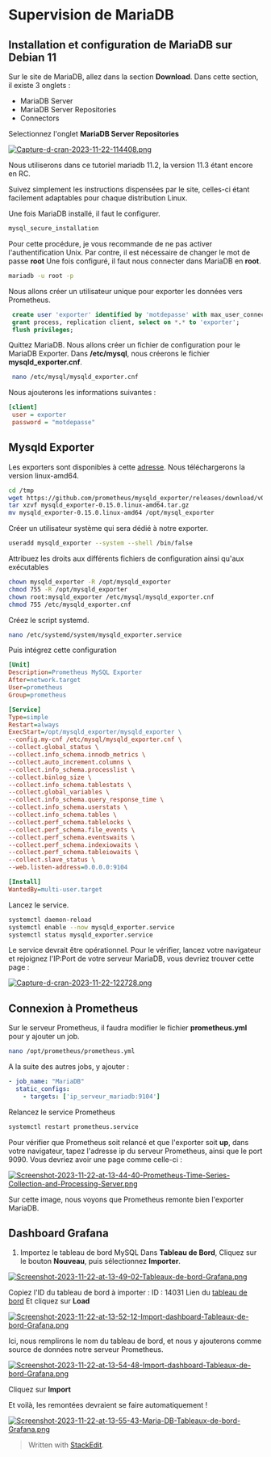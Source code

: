 ﻿# Supervision de MariaDB

## Installation et configuration de MariaDB sur Debian 11

Sur le site de MariaDB, allez dans la section **Download**. Dans cette section, il existe 3 onglets : 

- MariaDB Server
- MariaDB Server Repositories
- Connectors

Selectionnez l'onglet **MariaDB Server Repositories** 

[![Capture-d-cran-2023-11-22-114408.png](https://i.postimg.cc/yNmjkMbS/Capture-d-cran-2023-11-22-114408.png)](https://postimg.cc/p9dzS6x2)
 
Nous utiliserons dans ce tutoriel mariadb 11.2, la version 11.3 étant encore en RC.

Suivez simplement les instructions dispensées par le site, celles-ci étant facilement adaptables pour chaque distribution Linux.

Une fois MariaDB installé, il faut le configurer.

```bash
mysql_secure_installation
 ```

Pour cette procédure, je vous recommande de ne pas activer l'authentification Unix. Par contre, il est nécessaire de changer le mot de passe **root**
Une fois configuré, il faut nous connecter dans MariaDB en **root**. 

```bash
mariadb -u root -p
 ```

Nous allons créer un utilisateur unique pour exporter les données vers Prometheus.

```sql
 create user 'exporter' identified by 'motdepasse' with max_user_connections 3;
 grant process, replication client, select on *.* to 'exporter';
 flush privileges;
 ```

Quittez MariaDB.
Nous allons créer un fichier de configuration pour le MariaDB Exporter.
Dans **/etc/mysql**, nous créerons le fichier **mysqld_exporter.cnf**.

```bash
 nano /etc/mysql/mysqld_exporter.cnf
 ```

Nous ajouterons les informations suivantes :

 ```ini
 [client]
  user = exporter
  password = "motdepasse"
```

## Mysqld Exporter

Les exporters sont disponibles à cette [adresse](https://github.com/prometheus/mysqld_exporter/releases/tag/v0.15.0). Nous téléchargerons la version linux-amd64.

```bash
cd /tmp
wget https://github.com/prometheus/mysqld_exporter/releases/download/v0.15.0/mysqld_exporter-0.15.0.linux-amd64.tar.gz
tar xzvf mysqld_exporter-0.15.0.linux-amd64.tar.gz
mv mysqld_exporter-0.15.0.linux-amd64 /opt/mysql_exporter
 ```

Créer un utilisateur système qui sera dédié à notre exporter.

```bash
useradd mysqld_exporter --system --shell /bin/false
```

Attribuez les droits aux différents fichiers de configuration ainsi qu'aux exécutables

```bash
chown mysqld_exporter -R /opt/mysqld_exporter
chmod 755 -R /opt/mysqld_exporter
chown root:mysqld_exporter /etc/mysql/mysqld_exporter.cnf
chmod 755 /etc/mysqld_exporter.cnf
```
Créez le script systemd.

```bash
nano /etc/systemd/system/mysqld_exporter.service
``` 

Puis intégrez cette configuration

```ini
[Unit]
Description=Prometheus MySQL Exporter
After=network.target
User=prometheus
Group=prometheus

[Service]
Type=simple
Restart=always
ExecStart=/opt/mysqld_exporter/mysqld_exporter \
--config.my-cnf /etc/mysql/mysqld_exporter.cnf \
--collect.global_status \
--collect.info_schema.innodb_metrics \
--collect.auto_increment.columns \
--collect.info_schema.processlist \
--collect.binlog_size \
--collect.info_schema.tablestats \
--collect.global_variables \
--collect.info_schema.query_response_time \
--collect.info_schema.userstats \
--collect.info_schema.tables \
--collect.perf_schema.tablelocks \
--collect.perf_schema.file_events \
--collect.perf_schema.eventswaits \
--collect.perf_schema.indexiowaits \
--collect.perf_schema.tableiowaits \
--collect.slave_status \
--web.listen-address=0.0.0.0:9104

[Install]
WantedBy=multi-user.target
```
Lancez le service.

```bash
systemctl daemon-reload
systemctl enable --now mysqld_exporter.service
systemctl status mysqld_exporter.service
``` 

Le service devrait être opérationnel. Pour le vérifier, lancez votre navigateur et rejoignez l'IP:Port de votre serveur MariaDB, vous devriez trouver cette page :

[![Capture-d-cran-2023-11-22-122728.png](https://i.postimg.cc/1tLtn3Y9/Capture-d-cran-2023-11-22-122728.png)](https://postimg.cc/8JmDxNS3)  


## Connexion à Prometheus

Sur le serveur Prometheus, il faudra modifier le fichier **prometheus.yml** pour y ajouter un job.

```bash
nano /opt/prometheus/prometheus.yml
``` 
A la suite des autres jobs, y ajouter :
 
```yml
- job_name: "MariaDB"
  static_configs:
    - targets: ['ip_serveur_mariadb:9104'] 
```
Relancez le service Prometheus

```bash
systemctl restart prometheus.service
```
Pour vérifier que Prometheus soit relancé et que l'exporter soit **up**, dans votre navigateur, tapez l'adresse ip du serveur Prometheus, ainsi que le port 9090. Vous devriez avoir une page comme celle-ci :

[![Screenshot-2023-11-22-at-13-44-40-Prometheus-Time-Series-Collection-and-Processing-Server.png](https://i.postimg.cc/W1zzww94/Screenshot-2023-11-22-at-13-44-40-Prometheus-Time-Series-Collection-and-Processing-Server.png)](https://postimg.cc/rD6q8x26)

Sur cette image, nous voyons que Prometheus remonte bien l'exporter MariaDB.


## Dashboard Grafana

1) Importez le tableau de bord MySQL
Dans **Tableau de Bord**,  Cliquez sur le bouton **Nouveau**, puis sélectionnez **Importer**.

[![Screenshot-2023-11-22-at-13-49-02-Tableaux-de-bord-Grafana.png](https://i.postimg.cc/VvTtjZjX/Screenshot-2023-11-22-at-13-49-02-Tableaux-de-bord-Grafana.png)](https://postimg.cc/tn37b5vg)

Copiez l'ID du tableau de bord à importer :
ID : 14031
Lien du [tableau de bord](https://grafana.com/grafana/dashboards/14031-mysql-dashboard/)
Et cliquez sur **Load**

[![Screenshot-2023-11-22-at-13-52-12-Import-dashboard-Tableaux-de-bord-Grafana.png](https://i.postimg.cc/vTW1V8Zw/Screenshot-2023-11-22-at-13-52-12-Import-dashboard-Tableaux-de-bord-Grafana.png)](https://postimg.cc/8fzP8SvZ)

 Ici, nous remplirons le nom du tableau de bord, et nous y ajouterons comme source de données notre serveur Prometheus. 

[![Screenshot-2023-11-22-at-13-54-48-Import-dashboard-Tableaux-de-bord-Grafana.png](https://i.postimg.cc/MZr3PW5m/Screenshot-2023-11-22-at-13-54-48-Import-dashboard-Tableaux-de-bord-Grafana.png)](https://postimg.cc/9zZBzHvD)

Cliquez sur **Import**

Et voilà, les remontées devraient se faire automatiquement !

[![Screenshot-2023-11-22-at-13-55-43-Maria-DB-Tableaux-de-bord-Grafana.png](https://i.postimg.cc/1RgbZnfj/Screenshot-2023-11-22-at-13-55-43-Maria-DB-Tableaux-de-bord-Grafana.png)](https://postimg.cc/kDmTQ5NQ)

> Written with [StackEdit](https://stackedit.io/).
